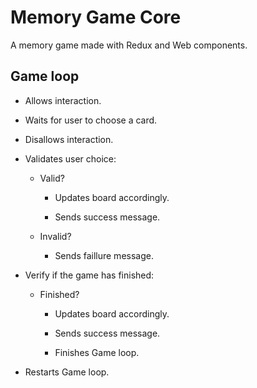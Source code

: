 # Memory Game Core
A memory game made with Redux and Web components.

## Game loop

* Allows interaction.

* Waits for user to choose a card.

* Disallows interaction.

* Validates user choice:

  * Valid?

    * Updates board accordingly.

    * Sends success message.

  * Invalid?

    * Sends faillure message.

* Verify if the game has finished:

  * Finished?

    * Updates board accordingly.

    * Sends success message.

    * Finishes Game loop.

* Restarts Game loop.
